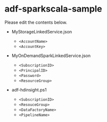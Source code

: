 # adf-sparkscala-sample
Please edit the contents below.

- MyStorageLinkedService.json
  - `<AccountName>` 
  - `<AccountKey>`

- MyOnDemandSparkLinkedService.json
    - `<SubscriptionID>`
    - `<PrincipalID>`
    - `<Password>`
    - `<ResourceGroup>`

- adf-hdinsight.ps1
    - `<SubscriptionID>`
    - `<ResouceGroup>`
    - `<DataFactoryName>`
    - `<PipelineName>`